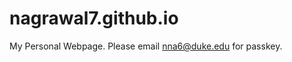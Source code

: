 # nagrawal7.github.io

My Personal Webpage. Please email <a href="mailto:nna6@duke.edu">nna6@duke.edu</a> for passkey.

